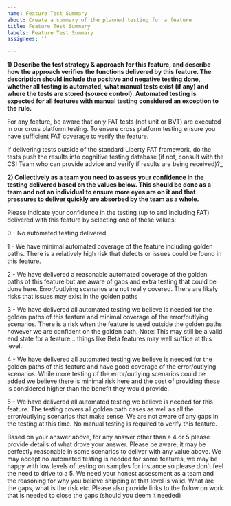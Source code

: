```yaml
---
name: Feature Test Summary
about: Create a summary of the planned testing for a feature
title: Feature Test Summary
labels: Feature Test Summary
assignees: ''

---
```


**1) Describe the test strategy & approach for this feature, and describe how the approach verifies the functions delivered by this feature. The description should include the positive and negative testing done, whether all testing is automated, what manual tests exist (if any) and where the tests are stored (source control). Automated testing is expected for all features with manual testing considered an exception to the rule.**

For any feature, be aware that only FAT tests (not unit or BVT) are executed in our cross platform testing. To ensure cross platform testing ensure you have sufficient FAT coverage to verify the feature.

If delivering tests outside of the standard Liberty FAT framework, do the tests push the results into cognitive testing database (if not, consult with the CSI Team who can provide advice and verify if results are being received)?_

**2) Collectively as a team you need to assess your confidence in the testing delivered based on the values below.  This should be done as a team and not an individual to ensure more eyes are on it and that pressures to deliver quickly are absorbed by the team as a whole.**

Please indicate your confidence in the testing (up to and including FAT) delivered with this feature by selecting one of these values:

0 - No automated testing delivered

1 - We have minimal automated coverage of the feature including golden paths.  There is a relatively high risk that defects or issues could be found in this feature.

2 - We have delivered a reasonable automated coverage of the golden paths of this feature but are aware of gaps and extra testing that could be done here.  Error/outlying scenarios are not really covered.  There are likely risks that issues may exist in the golden paths

3 - We have delivered all automated testing we believe is needed for the golden paths of this feature and minimal coverage of the error/outlying scenarios.  There is a risk when the feature is used outside the golden paths however we are confident on the golden path.  Note:  This may still be a valid end state for a feature... things like Beta features may well suffice at this level.

4 - We have delivered all automated testing we believe is needed for the golden paths of this feature and have good coverage of the error/outlying scenarios.  While more testing of the error/outlying scenarios could be added we believe there is minimal risk here and the cost of providing these is considered higher than the benefit they would provide.

5 - We have delivered all automated testing we believe is needed for this feature.  The testing covers all golden path cases as well as all the error/outlying scenarios that make sense.  We are not aware of any gaps in the testing at this time. No manual testing is required to verify this feature.

Based on your answer above, for any answer other than a 4 or 5 please provide details of what drove your answer.  Please be aware, it may be perfectly reasonable in some scenarios to deliver with any value above.  We may accept no automated testing is needed for some features, we may be happy with low levels of testing on samples for instance so please don't feel the need to drive to a 5.  We need your honest assessment as a team and the reasoning for why you believe shipping at that level is valid. What are the gaps, what is the risk etc.  Please also provide links to the follow on work that is needed to close the gaps (should you deem it needed)
